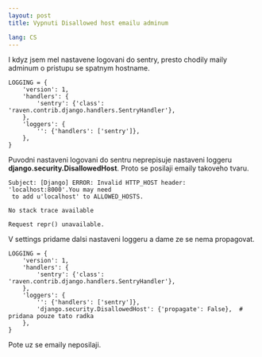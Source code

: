 ```yaml
---
layout: post
title: Vypnuti Disallowed host emailu adminum

lang: CS
---
```


I kdyz jsem mel nastavene logovani do sentry, presto chodily maily adminum o pristupu se spatnym hostname.

    LOGGING = {
        'version': 1,
        'handlers': {
            'sentry': {'class': 'raven.contrib.django.handlers.SentryHandler'},
        },
        'loggers': {
            '': {'handlers': ['sentry']},
        },
    }

Puvodni nastaveni logovani do sentru neprepisuje nastaveni loggeru __django.security.DisallowedHost__. Proto se posilaji emaily takoveho tvaru.

    Subject: [Django] ERROR: Invalid HTTP_HOST header: 'localhost:8000'.You may need
     to add u'localhost' to ALLOWED_HOSTS.

    No stack trace available

    Request repr() unavailable.

V settings pridame dalsi nastaveni loggeru a dame ze se nema propagovat.

    LOGGING = {
        'version': 1,
        'handlers': {
            'sentry': {'class': 'raven.contrib.django.handlers.SentryHandler'},
        },
        'loggers': {
            '': {'handlers': ['sentry']},
            'django.security.DisallowedHost': {'propagate': False},  # pridana pouze tato radka
        },
    }

Pote uz se emaily neposilaji.

